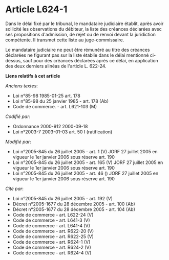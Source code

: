 # Article L624-1

Dans le délai fixé par le tribunal, le mandataire judiciaire établit, après avoir sollicité les observations du débiteur, la
liste des créances déclarées avec ses propositions d'admission, de rejet ou de renvoi devant la juridiction compétente. Il
transmet cette liste au juge-commissaire.

Le mandataire judiciaire ne peut être rémunéré au titre des créances déclarées ne figurant pas sur la liste établie dans le
délai mentionné ci-dessus, sauf pour des créances déclarées après ce délai, en application des deux derniers alinéas de
l'article L. 622-24.

**Liens relatifs à cet article**

_Anciens textes_:

  - Loi n°85-98 1985-01-25 art. 178
  - Loi n°85-98 du 25 janvier 1985 - art. 178 (Ab)
  - Code de commerce. - art. L621-103 (M)

_Codifié par_:

  - Ordonnance 2000-912 2000-09-18
  - Loi n°2003-7 2003-01-03 art. 50 I (ratification)

_Modifié par_:

  - Loi n°2005-845 du 26 juillet 2005 - art. 1 (V) JORF 27 juillet 2005 en vigueur le 1er janvier 2006 sous réserve art. 190
  - Loi n°2005-845 du 26 juillet 2005 - art. 165 (V) JORF 27 juillet 2005 en vigueur le 1er janvier 2006 sous réserve art. 190
  - Loi n°2005-845 du 26 juillet 2005 - art. 46 () JORF 27 juillet 2005 en vigueur le 1er janvier 2006 sous réserve art. 190

_Cité par_:

  - Loi n°2005-845 du 26 juillet 2005 - art. 192 (V)
  - Décret n°2005-1677 du 28 décembre 2005 - art. 100 (Ab)
  - Décret n°2005-1677 du 28 décembre 2005 - art. 104 (Ab)
  - Code de commerce - art. L622-24 (V)
  - Code de commerce - art. L641-3 (V)
  - Code de commerce - art. L641-4 (V)
  - Code de commerce - art. R622-20 (V)
  - Code de commerce - art. R622-25 (V)
  - Code de commerce - art. R624-1 (V)
  - Code de commerce - art. R624-2 (V)
  - Code de commerce - art. R624-4 (V)
